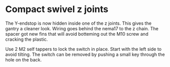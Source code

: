 # Compact swivel z joints

The Y-endstop is now hidden inside one of the z joints. This gives the gantry a cleaner look. Wiring goes behind the nema17 to the z chain. The spacer got new fins that will avoid botteming out the M10 screw and cracking the plastic.

Use 2 M2 self tappers to lock the switch in place. Start with the left side to avoid tilting. The switch can be removed by pushing a small key through the hole on the back.